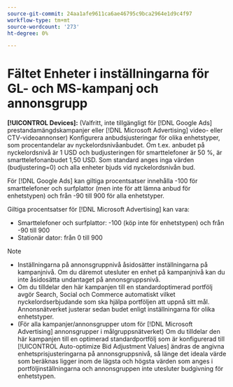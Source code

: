 ```yaml
---
source-git-commit: 24aa1afe9611ca6ae46795c9bca2964e1d9c4f97
workflow-type: tm+mt
source-wordcount: '273'
ht-degree: 0%

---
```

# Fältet Enheter i inställningarna för GL- och MS-kampanj och annonsgrupp

**[!UICONTROL Devices]:** (Valfritt, inte tillgängligt för [!DNL Google Ads] prestandamängdskampanjer eller [!DNL Microsoft Advertising] video- eller CTV-videoannonser) Konfigurera anbudsjusteringar för olika enhetstyper, som procentandelar av nyckelordsnivåanbudet. Om t.ex. anbudet på nyckelordsnivå är 1 USD och budjusteringen för smarttelefoner är 50 %, är smarttelefonanbudet 1,50 USD. Som standard anges inga värden (budjustering=0) och alla enheter bjuds vid nyckelordsnivån bud.

För [!DNL Google Ads] kan giltiga procentsatser innehålla -100 för smarttelefoner och surfplattor (men inte för att lämna anbud för enhetstypen) och från -90 till 900 för alla enhetstyper.

Giltiga procentsatser för [!DNL Microsoft Advertising] kan vara:

* Smarttelefoner och surfplattor: -100 (köp inte för enhetstypen) och från -90 till 900
* Stationär dator: från 0 till 900

>[!NOTE]
>* Inställningarna på annonsgruppnivå åsidosätter inställningarna på kampanjnivå. Om du däremot utesluter en enhet på kampanjnivå kan du inte åsidosätta undantaget på annonsgruppsnivå.
>* Om du tilldelar den här kampanjen till en standardoptimerad portfölj avgör Search, Social och Commerce automatiskt vilket nyckelordserbjudande som ska hjälpa portföljen att uppnå sitt mål. Annonsnätverket justerar sedan budet enligt inställningarna för olika enhetstyper.
>* (För alla kampanjer/annonsgrupper utom för [!DNL Microsoft Advertising] annonsgrupper i målgruppsnätverket) Om du tilldelar den här kampanjen till en optimerad standardportfölj som är konfigurerad till [!UICONTROL Auto-optimize Bid Adjustment Values] ändras de angivna enhetsprisjusteringarna på annonsgruppsnivå, så länge det ideala värde som beräknas ligger inom de lägsta och högsta värden som anges i portföljinställningarna och annonsgruppen inte utesluter budgivning för enhetstypen.

